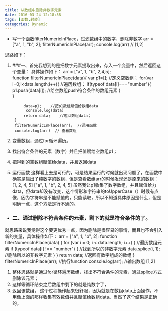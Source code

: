```yaml
---
title: 从数组中删除非数字元素
date: 2016-03-24 12:18:58
tags: [函数,封装]
categories: Dynamic
---
```

- 写一个函数filterNumericInPlace，过滤数组中的数字，删除非数字
      arr = ["a", 1, "b", 2];
      filterNumericInPlace(arr);
      console.log(arr) // [1,2]
<!-- more -->
思路如下：
1. ###一、首先我想到的是把数字元素提取出来，存入一个变量中，然后返回这个变量：
具体操作如下：
        arr = ["a", 1, "b", 2,4,5];        
        function filterNumericInPlace(data){
            var p1=[];  //定义空数组；
            for(var i=0;i<data.length;i++){
                //遍历数组；
                if(typeof data[i]==="number"){
                    p1.push(data[i]);
                    //给空数组push符合条件的数组元素
                }                
            }
           
            data=p1;    //把p1数组赋值给数组data
             console.log(data)
            return data;    //返回数组data； 
        }
        filterNumericInPlace(arr);  //调用函数
        console.log(arr)  // 查看数组
 1. 变量数组，通过for循环遍历。
 2. 找出符合条件的元素（数字）并且把值赋给空数组p1；
 3. 把得到的空数组赋值给data，并且返回data
 4. 运行函数
这样看上去是可行的，可是结果运行的时候就出现问题了，在函数中确实是输出了纯数字的数组，但是查看数组arr的时候发现还是原来的数组：
          [1, 2, 4, 5]
          ["a", 1, "b", 2, 4, 5]
虽然我让p1收集了数字数组，并且赋值给力data，但data却没有改变，这个情形和字符串的toUpperCase（）时候有点像，因为字符串是不能赋值的，只能读取，所以不知道具体原因是什么，但是明确一点，这个方法是行不通的。

- ### 二、通过删除不符合条件的元素，剩下的就是符合条件的了。
就思路来说我觉得这个要更优秀一点，因为删除是很容易的事情，而且也不会引入新的变量，具体操作如下：
        arr = ["a", 1, "b", 2];
        function filterNumericInPlace(data) {
            for (var i = 0; i < data.length; i++) {
                //遍历数组元素
                if (typeof data[i] !== "number") {
                    //找到所以的非数字元素
                    data.splice(i, 1);
                    //删除所以的非数字元素
                }
            }
            return data;
            //返回有数字组成的数组
        }
        filterNumericInPlace(arr);
         //执行function
        console.log(arr);
         //输出数组  [1,2]

 1. 整体思路就是通过for循环遍历数组，找出不符合条件的元素，通过splice方式删除该元素；
 2. 这样等循环结束之后数组中剩下的就是纯数字了，
 3. 返回该数组，
 这个过程操作起来很舒服，因为就是在数组data上面操作，不用像上面的那样收集有效数值并且赋值给数组data。当然了这个结果是正确的。
